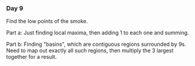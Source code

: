 ### Day 9
Find the low points of the smoke.

Part a:
Just finding local maxima, then adding 1 to each one and summing.

Part b:
Finding "basins", which are contiguous regions surrounded by 9s. Need to map out exactly all such regions, then multiply the 3 largest together for a result.
